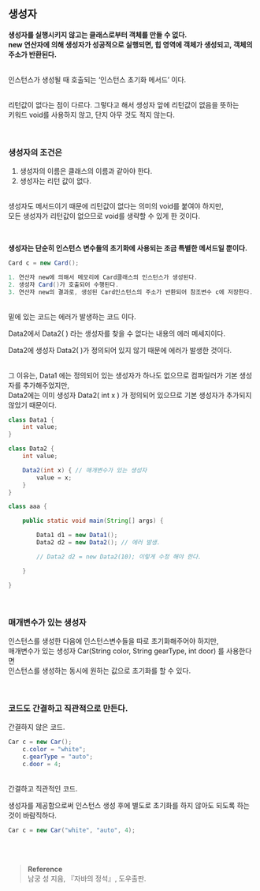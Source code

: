 ## 생성자

**생성자를 실행시키지 않고는 클래스로부터 객체를 만들 수 없다. <br/>new 연산자에 의해 생성자가
성공적으로 실행되면, 힙 영역에 객체가 생성되고, 객체의 주소가 반환된다.**

<br/>인스턴스가 생성될 때 호출되는 ‘인스턴스 초기화 메서드’ 이다.

<br/>리턴값이 없다는 점이 다르다. 그렇다고 해서 생성자 앞에 리턴값이 없음을 뜻하는 <br/>키워드 void를 사용하지 않고, 단지 아무 것도 적지 않는다. 

<br/>

### **생성자의 조건은**

1. 생성자의 이름은 클래스의 이름과 같아야 한다.
2. 생성자는 리턴 값이 없다.

<br/>생성자도 메서드이기 때문에 리턴값이 없다는 의미의 void를 붙여야 하지만, <br/>모든 생성자가 리턴값이 없으므로 void를 생략할 수 있게 한 것이다.

<br/>

**생성자는 단순히 인스턴스 변수들의 초기화에 사용되는 조금 특별한 메서드일 뿐이다.**

```java
Card c = new Card();

1. 연산자 new에 의해서 메모리에 Card클래스의 인스턴스가 생성된다.
2. 생성자 Card()가 호출되어 수행된다.
3. 연산자 new의 결과로, 생성된 Card인스턴스의 주소가 반환되어 참조변수 c에 저장한다.
```

<br/>밑에 있는 코드는 에러가 발생하는 코드 이다.

Data2에서 Data2( ) 라는 생성자를 찾을 수 없다는 내용의 에러 메세지이다.

Data2에 생성자  Data2( )가 정의되어 있지 않기 때문에 에러가 발생한 것이다.

<br/>그 이유는, Data1 에는 정의되어 있는 생성자가 하나도 없으므로 컴파일러가 기본 생성자를 추가해주었지만, <br/>Data2에는 이미 생성자 Data2( int x ) 가 정의되어 있으므로 기본 생성자가 추가되지 않았기 때문이다.

```java
class Data1 {
    int value;
}

class Data2 {
    int value;

    Data2(int x) { // 매개변수가 있는 생성자
        value = x;
    }
}

class aaa {

    public static void main(String[] args) {

        Data1 d1 = new Data1();
        Data2 d2 = new Data2(); // 에러 발생.

        // Data2 d2 = new Data2(10); 이렇게 수정 해야 한다.

    }

}
```

<br/>

### 매개변수가 있는 생성자

인스턴스를 생성한 다음에 인스턴스변수들을 따로 초기화해주어야 하지만, <br/>매개변수가 있는 생성자 Car(String color, String gearType, int door) 를 사용한다면 <br/>인스턴스를 생성하는 동시에 원하는 값으로 초기화를 할 수 있다.

<br/>

### 코드도 간결하고 직관적으로 만든다.

간결하지 않은 코드.

```java
Car c = new Car();
    c.color = "white";
    c.gearType = "auto";
    c.door = 4;
```

<br/>간결하고 직관적인 코드.

생성자를 제공함으로써 인스턴스 생성 후에 별도로 초기화를 하지 않아도 되도록 하는 것이 바람직하다.
```java
Car c = new Car("white", "auto", 4);
```
<br/><br/>

>**Reference**
><br/>남궁 성 지음, 『자바의 정석』, 도우출판.